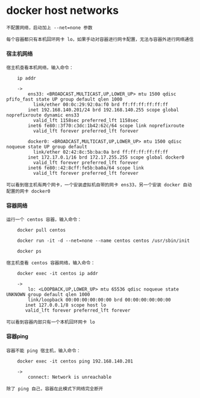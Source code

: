 
# docker host networks

	不配置网络，启动加上 --net=none 参数
	
	每个容器都只有本机回环网卡 lo，如果手动对容器进行网卡配置，无法与容器外进行网络通信

#### 宿主机网络

	宿主机查看本机网络，输入命令：
		
		ip addr
	
		-> 
			ens33: <BROADCAST,MULTICAST,UP,LOWER_UP> mtu 1500 qdisc pfifo_fast state UP group default qlen 1000
			  link/ether 00:0c:29:92:0a:f0 brd ff:ff:ff:ff:ff:ff
			inet 192.168.140.201/24 brd 192.168.140.255 scope global noprefixroute dynamic ens33
			  valid_lft 1158sec preferred_lft 1158sec
			inet6 fe80::3f70:c3dc:1b42:62c/64 scope link noprefixroute 
			  valid_lft forever preferred_lft forever
			
			docker0: <BROADCAST,MULTICAST,UP,LOWER_UP> mtu 1500 qdisc noqueue state UP group default 
			  link/ether 02:42:8c:5b:ba:0a brd ff:ff:ff:ff:ff:ff
			inet 172.17.0.1/16 brd 172.17.255.255 scope global docker0
			  valid_lft forever preferred_lft forever
			inet6 fe80::42:8cff:fe5b:ba0a/64 scope link 
			  valid_lft forever preferred_lft forever
	
	可以看到宿主机有两个网卡，一个安装虚拟机自带的网卡 ens33，另一个安装 docker 自动配置的网卡 docker0

#### 容器网络

	运行一个 centos 容器，输入命令：
		
		docker pull centos
		
		docker run -it -d --net=none --name centos centos /usr/sbin/init
		
		docker ps
	
	宿主机查看 centos 容器网络，输入命令：
		
		docker exec -it centos ip addr
		
		-> 
			lo: <LOOPBACK,UP,LOWER_UP> mtu 65536 qdisc noqueue state UNKNOWN group default qlen 1000
			link/loopback 00:00:00:00:00:00 brd 00:00:00:00:00:00
		   inet 127.0.0.1/8 scope host lo
		   valid_lft forever preferred_lft forever
	
	可以看到容器内部只有一个本机回环网卡 lo

#### 容器ping

	容器不能 ping 宿主机，输入命令：
		
		docker exec -it centos ping 192.168.140.201
	
		-> 
			connect: Network is unreachable
	
	除了 ping 自己，容器在此模式下网络完全断开


